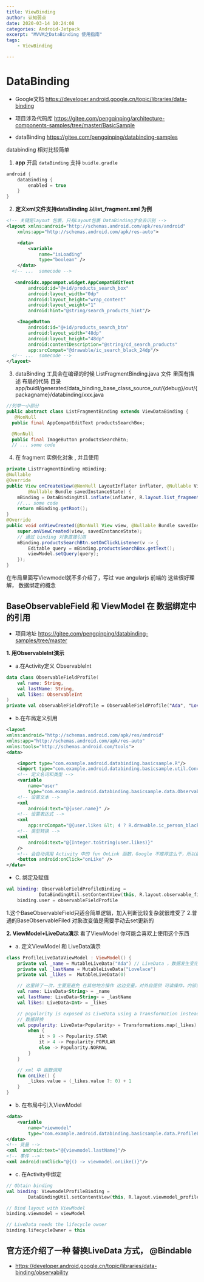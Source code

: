 ```yaml
---
title: ViewBinding
author: 认知弱点
date: 2020-03-14 10:24:08
categories: Android-Jetpack
excerpt: "MVVM之DataBinding 使用指南"
tags:
    - ViewBinding

---
```

# DataBinding 
* Google文档 https://developer.android.google.cn/topic/libraries/data-binding

* 项目涉及代码库 https://gitee.com/pengqinping/architecture-components-samples/tree/master/BasicSample
* dataBinding https://gitee.com/pengqinping/databinding-samples

databinding 相对比较简单

1. **app** 开启 `dataBinding` 支持 `buidle.gradle`

```groovy
android {
    dataBinding {
        enabled = true
    }
}
```
2. **定义xml文件支持dataBinding 以list_fragment.xml 为例**

```xml
<!-- 关键是layout 包裹，只有Layout包裹 DataBinding才会去识别 -->
<layout xmlns:android="http://schemas.android.com/apk/res/android"
    xmlns:app="http://schemas.android.com/apk/res-auto">

    <data>
        <variable
            name="isLoading"
            type="boolean" />
    </data>
  <!-- ...  somecode -->
 
   <androidx.appcompat.widget.AppCompatEditText
        android:id="@+id/products_search_box"
        android:layout_width="0dp"
        android:layout_height="wrap_content"
        android:layout_weight="1"
        android:hint="@string/search_products_hint"/>

    <ImageButton
        android:id="@+id/products_search_btn"
        android:layout_width="48dp"
        android:layout_height="48dp"
        android:contentDescription="@string/cd_search_products"
        app:srcCompat="@drawable/ic_search_black_24dp"/>
  <!-- ...  somecode -->
</layout>
```
3. dataBinding 工具会在编译的时候 ListFragmentBinding.java 文件 里面有描述 布局的代码 
目录 app/buidl/generated/data_binding_base_class_source_out/{debug}/out/{packagname}/databinding/xxx.java

```java
//列举一小部分
public abstract class ListFragmentBinding extends ViewDataBinding {
   @NonNull
  public final AppCompatEditText productsSearchBox;

  @NonNull
  public final ImageButton productsSearchBtn;
  // ... some code

```

4. 在 fragment 实例化对象 , 并且使用

```java
private ListFragmentBinding mBinding;
@Nullable
@Override
public View onCreateView(@NonNull LayoutInflater inflater, @Nullable ViewGroup container,
        @Nullable Bundle savedInstanceState) {
    mBinding = DataBindingUtil.inflate(inflater, R.layout.list_fragment, container, false);
    //... some code
    return mBinding.getRoot();
}
@Override
public void onViewCreated(@NonNull View view, @Nullable Bundle savedInstanceState) {
    super.onViewCreated(view, savedInstanceState);
    // 通过 binding 对象直接引用
    mBinding.productsSearchBtn.setOnClickListener(v -> {
        Editable query = mBinding.productsSearchBox.getText();
        viewModel.setQuery(query);
    });
}

```
在布局里面写Viewmodel就不多介绍了，写过 vue angularjs 前端的 这些很好理解， 数据绑定的概念

## BaseObservableField 和 ViewModel 在 数据绑定中的引用
* 项目地址 https://gitee.com/pengqinping/databinding-samples/tree/master

**1. 用ObservableInt演示**
* a.在Activity定义 ObservableInt
```kotlin
data class ObservableFieldProfile(
    val name: String,
    val lastName: String,
    val likes: ObservableInt
)
private val observableFieldProfile = ObservableFieldProfile("Ada", "Lovelace", ObservableInt(0))

```

* b.在布局定义引用
```xml
<layout
xmlns:android="http://schemas.android.com/apk/res/android"
xmlns:app="http://schemas.android.com/apk/res-auto"
xmlns:tools="http://schemas.android.com/tools">
<data>

    <import type="com.example.android.databinding.basicsample.R"/>
    <import type="com.example.android.databinding.basicsample.util.ConverterUtil"/>
    <!-- 定义名词和类型 -->
    <variable
        name="user"
        type="com.example.android.databinding.basicsample.data.ObservableFieldProfile" />
    <!-- 设置文本 -->
    <xml
        android:text="@{user.name}" />
    <!-- 设置表达式 -->
    <xml 
        app:srcCompat="@{user.likes &lt; 4 ? R.drawable.ic_person_black_96dp : R.drawable.ic_whatshot_black_96dp }"/>
    <!-- 类型转换 -->
    <xml 
        android:text="@{Integer.toString(user.likes)}"
    />
    <!-- 会自动调用 Activity 中的 fun OnLink 函数，Google 不推荐这么干，所以最好使用ViewModel -->
    <button android:onClick="onLike" />
</data>

```
* C. 绑定及赋值
```kotlin
val binding: ObservableFieldProfileBinding =
            DataBindingUtil.setContentView(this, R.layout.observable_field_profile)
    binding.user = observableFieldProfile
```

1.这个BaseObservableField只适合简单逻辑，加入判断比较复杂就很难受了
2.普通的BaseObservableFiled 对象改变值是需要手动去set更新的

**2. ViewModel+LiveData演示** 
看了ViewModel 你可能会喜欢上使用这个东西
* a. 定义ViewModel 和 LiveData演示
```kotlin
class ProfileLiveDataViewModel : ViewModel() {
    private val _name = MutableLiveData("Ada") // LiveData ，数据发生变化会自动更新布局，不用在重新拿View 去set数据
    private val _lastName = MutableLiveData("Lovelace")
    private val _likes =  MutableLiveData(0)

    // 这里转了一次，主要是避免 在其他地方操作 这边变量，对外自提供 可读操作，内部实现可写操作
    val name: LiveData<String> = _name
    val lastName: LiveData<String> = _lastName
    val likes: LiveData<Int> = _likes

    // popularity is exposed as LiveData using a Transformation instead of a @Bindable property.
    // 数据转换
    val popularity: LiveData<Popularity> = Transformations.map(_likes) {
        when {
            it > 9 -> Popularity.STAR
            it > 4 -> Popularity.POPULAR
            else -> Popularity.NORMAL
        }
    }

    // xml 中 函数调用
    fun onLike() {
        _likes.value = (_likes.value ?: 0) + 1
    }
}
```

* b. 在布局中引入ViewModel
```xml
<data>
    <variable
        name="viewmodel"
        type="com.example.android.databinding.basicsample.data.ProfileLiveDataViewModel"/>
</data>
<!-- 变量 -->
<xml  android:text="@{viewmodel.lastName}"/>
<!-- 事件 -->
<xml android:onClick="@{() -> viewmodel.onLike()}"/>

```
* c. 在Activity中绑定
```kotlin  
// Obtain binding
val binding: ViewmodelProfileBinding =
        DataBindingUtil.setContentView(this, R.layout.viewmodel_profile)

// Bind layout with ViewModel
binding.viewmodel = viewModel

// LiveData needs the lifecycle owner
binding.lifecycleOwner = this
```

## 官方还介绍了一种 替换LiveData 方式， @Bindable
* https://developer.android.google.cn/topic/libraries/data-binding/observability
